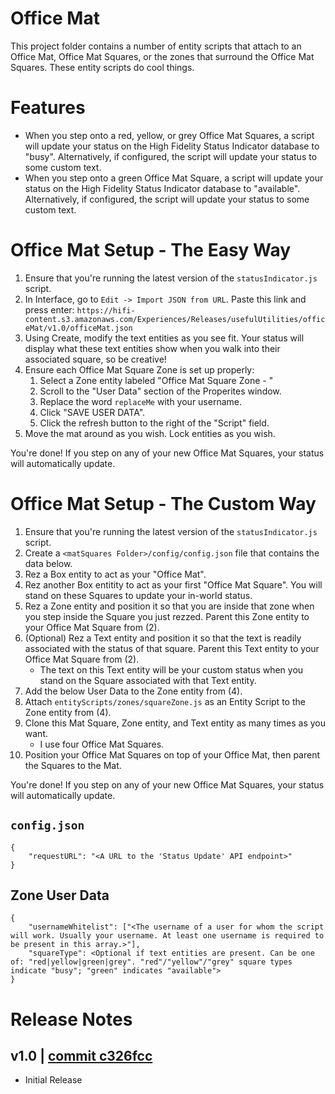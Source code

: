 # Office Mat
This project folder contains a number of entity scripts that attach to an Office Mat, Office Mat Squares, or the zones that surround the Office Mat Squares. These entity scripts do cool things.

# Features
- When you step onto a red, yellow, or grey Office Mat Squares, a script will update your status on the High Fidelity Status Indicator database to "busy". Alternatively, if configured, the script will update your status to some custom text.
- When you step onto a green Office Mat Square, a script will update your status on the High Fidelity Status Indicator database to "available". Alternatively, if configured, the script will update your status to some custom text.

# Office Mat Setup - The Easy Way
1. Ensure that you're running the latest version of the `statusIndicator.js` script.
2. In Interface, go to `Edit -> Import JSON from URL`. Paste this link and press enter: `https://hifi-content.s3.amazonaws.com/Experiences/Releases/usefulUtilities/officeMat/v1.0/officeMat.json`
3. Using Create, modify the text entities as you see fit. Your status will display what these text entities show when you walk into their associated square, so be creative!
4. Ensure each Office Mat Square Zone is set up properly:
    1. Select a Zone entity labeled "Office Mat Square Zone - <color>"
    2. Scroll to the "User Data" section of the Properites window.
    3. Replace the word `replaceMe` with your username.
    4. Click "SAVE USER DATA".
    5. Click the refresh button to the right of the "Script" field.
5. Move the mat around as you wish. Lock entities as you wish.

You're done! If you step on any of your new Office Mat Squares, your status will automatically update.

# Office Mat Setup - The Custom Way
1. Ensure that you're running the latest version of the `statusIndicator.js` script.
2. Create a `<matSquares Folder>/config/config.json` file that contains the data below.
3. Rez a Box entity to act as your "Office Mat".
4. Rez another Box entitity to act as your first "Office Mat Square". You will stand on these Squares to update your in-world status.
5. Rez a Zone entity and position it so that you are inside that zone when you step inside the Square you just rezzed. Parent this Zone entity to your Office Mat Square from (2).
6. (Optional) Rez a Text entity and position it so that the text is readily associated with the status of that square. Parent this Text entity to your Office Mat Square from (2).
    - The text on this Text entity will be your custom status when you stand on the Square associated with that Text entity.
7. Add the below User Data to the Zone entity from (4).
8. Attach `entityScripts/zones/squareZone.js` as an Entity Script to the Zone entity from (4).
9. Clone this Mat Square, Zone entity, and Text entity as many times as you want.
    - I use four Office Mat Squares.
10. Position your Office Mat Squares on top of your Office Mat, then parent the Squares to the Mat.

You're done! If you step on any of your new Office Mat Squares, your status will automatically update.

## `config.json`
```
{
    "requestURL": "<A URL to the 'Status Update' API endpoint>"
}
```

## Zone User Data
```
{
    "usernameWhitelist": ["<The username of a user for whom the script will work. Usually your username. At least one username is required to be present in this array.>"],
    "squareType": <Optional if text entities are present. Can be one of: "red|yellow|green|grey". "red"/"yellow"/"grey" square types indicate "busy"; "green" indicates "available">
}
```

# Release Notes

## v1.0 | [commit c326fcc](https://github.com/highfidelity/hifi-content/commits/c326fcc)
- Initial Release